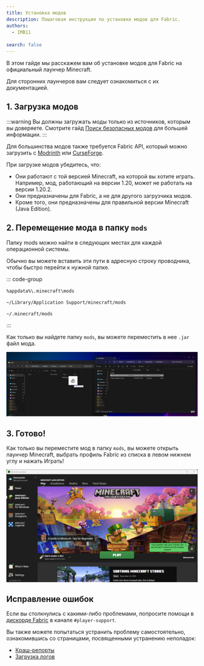 ```yaml
---
title: Установка модов
description: Пошаговая инструкция по установке модов для Fabric.
authors:
  - IMB11

search: false
---
```


В этом гайде мы расскажем вам об установке модов для Fabric на официальный лаунчер Minecraft.

Для сторонних лаунчеров вам следует ознакомиться с их документацией.

## 1. Загрузка модов

:::warning
Вы должны загружать моды только из источников, которым вы доверяете. Смотрите гайд [Поиск безопасных модов](./finding-mods) для большей информации.
:::

Для большинства модов также требуется Fabric API, который можно загрузить с [Modrinth](https://modrinth.com/mod/fabric-api) или [CurseForge](https://curseforge.com/minecraft/mc-mods/fabric-api).

При загрузке модов убедитесь, что:

- Они работают с той версией Minecraft, на которой вы хотите играть. Например, мод, работающий на версии 1.20, может не работать на версии 1.20.2.
- Они предназначены для Fabric, а не для другого загрузчика модов.
- Кроме того, они предназначены для правильной версии Minecraft (Java Edition).

## 2. Перемещение мода в папку `mods`

Папку mods можно найти в следующих местах для каждой операционной системы.

Обычно вы можете вставить эти пути в адресную строку проводника, чтобы быстро перейти к нужной папке.

::: code-group

```:no-line-numbers [Windows]
%appdata%\.minecraft\mods
```

```:no-line-numbers [macOS]
~/Library/Application Support/minecraft/mods
```

```:no-line-numbers [Linux]
~/.minecraft/mods
```

:::

Как только вы найдете папку `mods`, вы можете переместить в нее `.jar` файл мода.

![Установленный мод в папке модов](/assets/players/installing-mods.png)

## 3. Готово!

Как только вы переместите мод в папку `mods`, вы можете открыть лаунчер Minecraft, выбрать профиль Fabric из списка в левом нижнем углу и нажать Играть!

![Лаунчер Minecraft с выбранным профилем Fabric](/assets/players/installing-fabric/launcher-screen.png)

## Исправление ошибок

Если вы столкнулись с какими-либо проблемами, попросите помощи в [дискорде Fabric](https://discord.gg/v6v4pMv) в канале `#player-support`.

Вы также можете попытаться устранить проблему самостоятельно, ознакомившись со страницами, посвященными устранению неполадок:

- [Краш-репорты](./troubleshooting/crash-reports)
- [Загрузка логов](./troubleshooting/uploading-logs)
